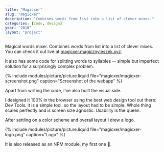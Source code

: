 ```yaml
---
title: "Magicxer"
slug: "magicxer"
description: "Combines words from list into a list of clever mixes."
categories: [code, design]
year: "2018"
layout: "project"
---
```


Magical words mixer. Combines words from list into a list of clever mixes. You can check it out live at [magicxer.magicznyleszek.xyz](http://magicxer.magicznyleszek.xyz).

It also has some code for splitting words to syllables -- simple but imperfect solution for a surprisingly complex problem.

{% include modules/picture/picture.liquid file="magicxer/magicxer-screenshot.png" caption="Screenshot of the webapp" %}

Apart from writing the code, I've also built the visual side.

I designed it 100% in the browser using the best web design tool out there: Dev Tools. It is a simple tool, so the layout had to be simple. Whole thing scales perfectly and is screen size agnostic. Usability is the queen.

After settling on a color scheme and overall layout I drew a logo.

{% include modules/picture/picture.liquid file="magicxer/magicxer-logo.png" caption="Logo" %}

It is also released as an NPM module, my first one 🤘.

